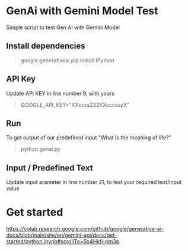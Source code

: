 # GenAi with Gemini Model Test
Simple script to test Gen AI with Gemini Model


## Install dependencies
> google.generativeai
> pip install IPython


## API Key
Update API KEY in line number 9, with yours
> GOOGLE_API_KEY="XXccss233XXcccsszX"


## Run
To get output of our predefined input "What is the meaning of life?"
> python genai.py


## Input / Predefined Text
Update input arameter in line number 21, to test your required text/input value 


# Get started
https://colab.research.google.com/github/google/generative-ai-docs/blob/main/site/en/gemini-api/docs/get-started/python.ipynb#scrollTo=5b4Hkfj-pm3p

